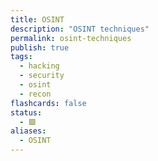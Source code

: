```yaml
---
title: OSINT
description: "OSINT techniques"
permalink: osint-techniques
publish: true
tags:
  - hacking
  - security
  - osint
  - recon
flashcards: false
status:
  - 🟩
aliases:
  - OSINT
---
```

